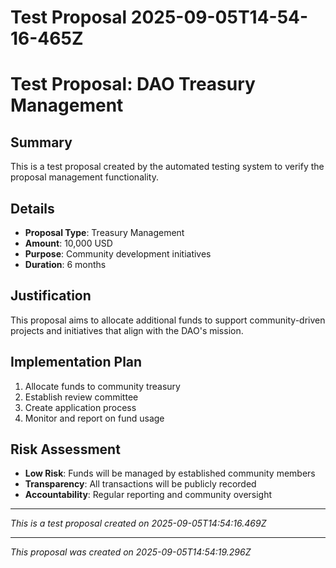 # Test Proposal 2025-09-05T14-54-16-465Z

# Test Proposal: DAO Treasury Management

## Summary
This is a test proposal created by the automated testing system to verify the proposal management functionality.

## Details
- **Proposal Type**: Treasury Management
- **Amount**: 10,000 USD
- **Purpose**: Community development initiatives
- **Duration**: 6 months

## Justification
This proposal aims to allocate additional funds to support community-driven projects and initiatives that align with the DAO's mission.

## Implementation Plan
1. Allocate funds to community treasury
2. Establish review committee
3. Create application process
4. Monitor and report on fund usage

## Risk Assessment
- **Low Risk**: Funds will be managed by established community members
- **Transparency**: All transactions will be publicly recorded
- **Accountability**: Regular reporting and community oversight

---
*This is a test proposal created on 2025-09-05T14:54:16.469Z*

---

*This proposal was created on 2025-09-05T14:54:19.296Z*